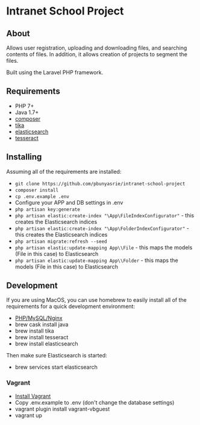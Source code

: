 # Intranet School Project

## About
Allows user registration, uploading and downloading files, and searching contents of files.
In addition, it allows creation of projects to segment the files.

Built using the Laravel PHP framework.

## Requirements
* PHP 7+
* Java 1.7+
* [composer](https://getcomposer.org/)
* [tika](https://tika.apache.org/)
* [elasticsearch](https://www.elastic.co/products/elasticsearch)
* [tesseract](https://github.com/tesseract-ocr/tesseract)

## Installing
Assuming all of the requirements are installed:

* ```git clone https://github.com/pbunyasrie/intranet-school-project```
* ```composer install```
* ```cp .env.example .env```
* Configure your APP and DB settings in .env
* ```php artisan key:generate```
* ```php artisan elastic:create-index "\App\FileIndexConfigurator"``` - this creates the Elasticsearch indices
* ```php artisan elastic:create-index "\App\FolderIndexConfigurator"``` - this creates the Elasticsearch indices
* ```php artisan migrate:refresh --seed```
* ```php artisan elastic:update-mapping App\\File``` - this maps the models (File in this case) to Elasticsearch
* ```php artisan elastic:update-mapping App\\Folder``` - this maps the models (File in this case) to Elasticsearch


## Development
If you are using MacOS, you can use homebrew to easily install all of the requirements for a quick development environment:

* [PHP/MySQL/Nginx](https://laravel.com/docs/5.5/valet#installation)
* brew cask install java
* brew install tika
* brew install tesseract
* brew install elasticsearch

Then make sure Elasticsearch is started:

* brew services start elasticsearch

### Vagrant
* [Install Vagrant](https://www.vagrantup.com/docs/installation/)
* Copy .env.example to .env (don't change the database settings)
* vagrant plugin install vagrant-vbguest
* vagrant up
